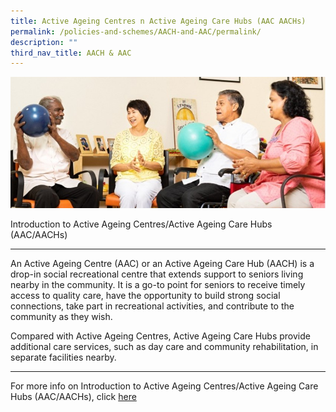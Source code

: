 ```yaml
---
title: Active Ageing Centres n Active Ageing Care Hubs (AAC AACHs)
permalink: /policies-and-schemes/AACH-and-AAC/permalink/
description: ""
third_nav_title: AACH & AAC
---
```

![](/images/AAC%20AACH.jpg)

Introduction to Active Ageing Centres/Active Ageing Care Hubs (AAC/AACHs)

-------------------------------------------------------------------------

An Active Ageing Centre (AAC) or an Active Ageing Care Hub (AACH) is a drop-in social recreational centre that extends support to seniors living nearby in the community. It is a go-to point for seniors to receive timely access to quality care, have the opportunity to build strong social connections, take part in recreational activities, and contribute to the community as they wish.

Compared with Active Ageing Centres, Active Ageing Care Hubs provide additional care services, such as day care and community rehabilitation, in separate facilities nearby.

-----------------------------------------------

For more info on Introduction to Active Ageing Centres/Active Ageing Care Hubs (AAC/AACHs), click [here](https://www.aic.sg/care-services/active-ageing-centre-care-hub)